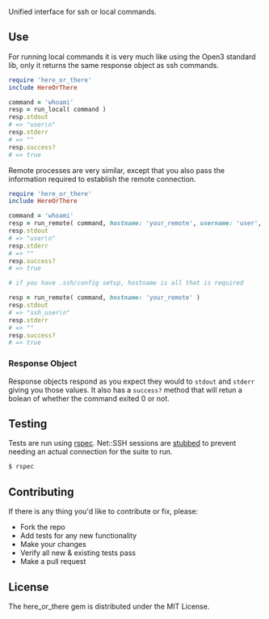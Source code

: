 Unified interface for ssh or local commands.

Use
---

For running local commands it is very much like using the Open3 standard lib, only it returns the same response object as ssh commands.

```ruby
require 'here_or_there'
include HereOrThere

command = 'whoami'
resp = run_local( command )
resp.stdout
# => "user\n"
resp.stderr
# => ""
resp.success?
# => true
```

Remote processes are very similar, except that you also pass the information required to establish the remote connection.

```ruby
require 'here_or_there'
include HereOrThere

command = 'whoami'
resp = run_remote( command, hostname: 'your_remote', username: 'user', password: 'password' )
resp.stdout
# => "user\n"
resp.stderr
# => ""
resp.success?
# => true

# if you have .ssh/config setup, hostname is all that is required

resp = run_remote( command, hostname: 'your_remote' )
resp.stdout
# => "ssh_user\n"
resp.stderr
# => ""
resp.success?
# => true
```

### Response Object

Response objects respond as you expect they would to `stdout` and `stderr` giving you those values. It also has a `success?` method that will retun a bolean of whether the command exited 0 or not.


Testing
-------

Tests are run using [rspec](https://github.com/rspec/rspec). Net::SSH sessions are [stubbed](spec/support/stubbed_session.rb) to prevent needing an actual connection for the suite to run.

```bash
$ rspec
```


Contributing
------------

If there is any thing you'd like to contribute or fix, please:

- Fork the repo
- Add tests for any new functionality
- Make your changes
- Verify all new & existing tests pass
- Make a pull request


License
-------
The here_or_there gem is distributed under the MIT License.